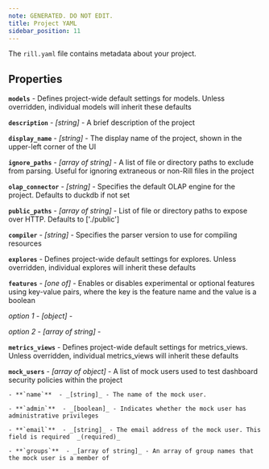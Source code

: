 ```yaml
---
note: GENERATED. DO NOT EDIT.
title: Project YAML
sidebar_position: 11
---
```


The `rill.yaml` file contains metadata about your project.

## Properties


**`models`**  - Defines project-wide default settings for models. Unless overridden, individual models will inherit these defaults 

**`description`**  - _[string]_ - A brief description of the project 

**`display_name`**  - _[string]_ - The display name of the project, shown in the upper-left corner of the UI 

**`ignore_paths`**  - _[array of string]_ - A list of file or directory paths to exclude from parsing. Useful for ignoring extraneous or non-Rill files in the project 

**`olap_connector`**  - _[string]_ - Specifies the default OLAP engine for the project. Defaults to duckdb if not set 

**`public_paths`**  - _[array of string]_ - List of file or directory paths to expose over HTTP. Defaults to ['./public'] 

**`compiler`**  - _[string]_ - Specifies the parser version to use for compiling resources 

**`explores`**  - Defines project-wide default settings for explores. Unless overridden, individual explores will inherit these defaults 

**`features`**  - _[one of]_ - Enables or disables experimental or optional features using key-value pairs, where the key is the feature name and the value is a boolean 

   *option 1* - _[object]_ - 

   *option 2* - _[array of string]_ - 

**`metrics_views`**  - Defines project-wide default settings for metrics_views. Unless overridden, individual metrics_views will inherit these defaults 

**`mock_users`**  - _[array of object]_ - A list of mock users used to test dashboard security policies within the project 

    - **`name`**  - _[string]_ - The name of the mock user. 

    - **`admin`**  - _[boolean]_ - Indicates whether the mock user has administrative privileges 

    - **`email`**  - _[string]_ - The email address of the mock user. This field is required  _(required)_

    - **`groups`**  - _[array of string]_ - An array of group names that the mock user is a member of 